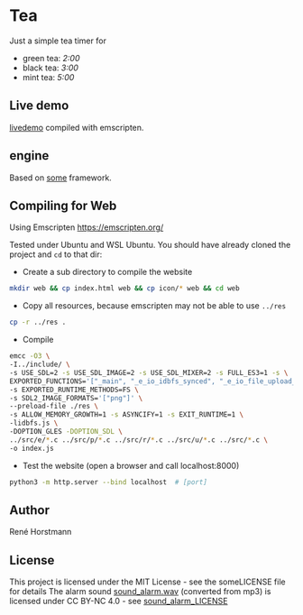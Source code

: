 # Tea

Just a simple tea timer for
- green tea: *2:00*
- black tea: *3:00*
- mint tea: *5:00*

## Live demo 
[livedemo](https://renehorstmann.github.io/tea) compiled with emscripten.

## engine
Based on [some](https://github.com/renehorstmann/some) framework.

## Compiling for Web
Using Emscripten https://emscripten.org/

Tested under Ubuntu and WSL Ubuntu.
You should have already cloned the project and `cd` to that dir:

- Create a sub directory to compile the website
```sh
mkdir web && cp index.html web && cp icon/* web && cd web
```

- Copy all resources, because emscripten may not be able to use `../res`
```sh
cp -r ../res .
```

- Compile
```sh
emcc -O3 \
-I../include/ \
-s USE_SDL=2 -s USE_SDL_IMAGE=2 -s USE_SDL_MIXER=2 -s FULL_ES3=1 -s \
EXPORTED_FUNCTIONS='["_main", "_e_io_idbfs_synced", "_e_io_file_upload_done"]' \
-s EXPORTED_RUNTIME_METHODS=FS \
-s SDL2_IMAGE_FORMATS='["png"]' \
--preload-file ./res \
-s ALLOW_MEMORY_GROWTH=1 -s ASYNCIFY=1 -s EXIT_RUNTIME=1 \
-lidbfs.js \
-DOPTION_GLES -DOPTION_SDL \
../src/e/*.c ../src/p/*.c ../src/r/*.c ../src/u/*.c ../src/*.c \
-o index.js
```

- Test the website (open a browser and call localhost:8000)
```sh
python3 -m http.server --bind localhost  # [port]
```

## Author

René Horstmann

## License
This project is licensed under the MIT License - see the someLICENSE file for details
The alarm sound [sound_alarm.wav](res/sound_alarm.wav) (converted from mp3) is licensed under CC BY-NC 4.0 - see [sound_alarm_LICENSE](sound_alarm_LICENSE)